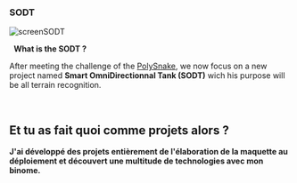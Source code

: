 ### SODT

![screenSODT](https://github.com/YOUSSNDR/SODT/assets/114215795/3d4121c2-e92c-43ba-8fe9-931ff9b18881)

&nbsp;
**What is the SODT ?**

After meeting the challenge of the [PolySnake](https://github.com/YOUSSNDR/PolySnake), we now focus on a new project named **Smart OmniDirectionnal Tank (SODT)** wich his purpose will be all terrain recognition.<br/>

&nbsp;

## Et tu as fait quoi comme projets alors ?

**J'ai développé des projets entièrement de l'élaboration de la maquette au déploiement et découvert une multitude de technologies avec mon binome.**<br/>
